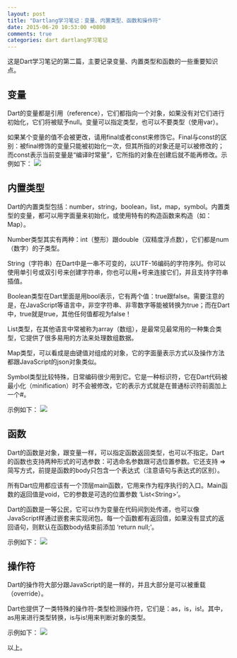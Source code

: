 ```yaml
---
layout: post
title: "Dartlang学习笔记：变量、内置类型、函数和操作符"
date: 2015-06-20 10:53:00 +0800
comments: true
categories: dart dartlang学习笔记
---
```

  这是Dart学习笔记的第二篇，主要记录变量、内置类型和函数的一些重要知识点。

## 变量
  Dart的变量都是引用（reference），它们都指向一个对象，如果没有对它们进行初始化，它们将被赋予null。变量可以指定类型，也可以不要类型（使用var）。

  如果某个变量的值不会被更改，请用final或者const来修饰它。Final与const的区别：被final修饰的变量只能被初始化一次，但其所指的对象还是可以被修改的；而const表示当前变量是“编译时常量”，它所指的对象在创建后就不能再修改。示例如下：
  <img src="{{ root_url }}/images/custom/dart_notes/note2/variables.png" /><!-- more -->

## 内置类型
  Dart的内置类型包括：number，string，boolean，list，map，symbol。内置类型的变量，都可以用字面量来初始化，或使用特有的构造函数来构造（如：Map）。

  Number类型其实有两种：int（整形）跟double（双精度浮点数），它们都是num（数字）的子类型。

  String（字符串）在Dart中是一串不可变的，以UTF-16编码的字符序列。你可以使用单引号或双引号来创建字符串，你也可以用+号来连接它们，并且支持字符串插值。

  Boolean类型在Dart里面是用bool表示，它有两个值：true跟false。需要注意的是，在JavaScript等语言中，非空字符串、非零数字等能被转换为true；而在Dart中，true就是true，其他任何值都视为false！

  List类型，在其他语言中常被称为array（数组），是最常见最常用的一种集合类型，它提供了很多易用的方法来处理数组数据。

  Map类型，可以看成是由键值对组成的对象，它的字面量表示方式以及操作方法都跟JavaScript的json对象类似。

  Symbol类型比较特殊，日常编码很少用到它。它是一种标识符，它在Dart代码被最小化（minification）时不会被修改，它的表示方式就是在普通标识符前面加上一个#。

  示例如下：
  <img src="{{ root_url }}/images/custom/dart_notes/note2/types.png" />

## 函数
  Dart的函数是对象，跟变量一样，可以指定函数返回类型，也可以不指定。Dart的函数也支持两种形式的可选参数：可选命名参数跟可选位置参数。它还支持 => 简写方式，前提是函数的body只包含一个表达式（注意语句与表达式的区别）。

  所有Dart应用都应该有一个顶层main函数，它用来作为程序执行的入口。Main函数的返回值是void，它的参数是可选的位置参数 ‘List&lt;String&gt;’。

  Dart的函数是一等公民，它可以作为变量在代码间到处传递，也可以像JavaScript样通过嵌套来实现闭包。每一个函数都有返回值，如果没有显式的返回语句，则默认在函数body结束前添加 ‘return null;’。

  示例如下：
  <img src="{{ root_url }}/images/custom/dart_notes/note2/function.png" />

## 操作符
  Dart的操作符大部分跟JavaScript的是一样的，并且大部分是可以被重载（override）。

  Dart也提供了一类特殊的操作符-类型检测操作符，它们是：as，is，is!。其中，as用来进行类型转换，is与is!用来判断对象的类型。

  示例如下：
  <img src="{{ root_url }}/images/custom/dart_notes/note2/operators.png" />

以上。